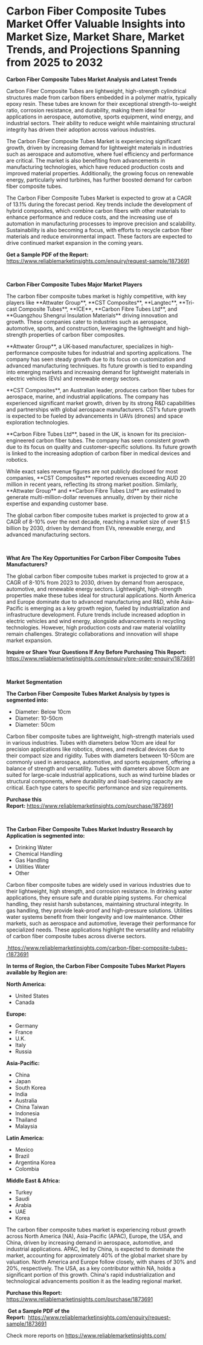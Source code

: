 <p><h1>Carbon Fiber Composite Tubes Market Offer Valuable Insights into Market Size, Market Share, Market Trends, and Projections Spanning from 2025 to 2032</h1></p><p><strong>Carbon Fiber Composite Tubes Market Analysis and Latest Trends</strong></p>
<p><p>Carbon Fiber Composite Tubes are lightweight, high-strength cylindrical structures made from carbon fibers embedded in a polymer matrix, typically epoxy resin. These tubes are known for their exceptional strength-to-weight ratio, corrosion resistance, and durability, making them ideal for applications in aerospace, automotive, sports equipment, wind energy, and industrial sectors. Their ability to reduce weight while maintaining structural integrity has driven their adoption across various industries.</p><p>The Carbon Fiber Composite Tubes Market is experiencing significant growth, driven by increasing demand for lightweight materials in industries such as aerospace and automotive, where fuel efficiency and performance are critical. The market is also benefiting from advancements in manufacturing technologies, which have reduced production costs and improved material properties. Additionally, the growing focus on renewable energy, particularly wind turbines, has further boosted demand for carbon fiber composite tubes.</p><p>The Carbon Fiber Composite Tubes Market is expected to grow at a CAGR of 13.1% during the forecast period. Key trends include the development of hybrid composites, which combine carbon fibers with other materials to enhance performance and reduce costs, and the increasing use of automation in manufacturing processes to improve precision and scalability. Sustainability is also becoming a focus, with efforts to recycle carbon fiber materials and reduce environmental impact. These factors are expected to drive continued market expansion in the coming years.</p></p>
<p><strong>Get a Sample PDF of the Report:&nbsp;</strong> <a href="https://www.reliablemarketinsights.com/enquiry/request-sample/1873691?utm_campaign=2120&utm_medium=2&utm_source=Github&utm_content=ia&utm_term=25012025&utm_id=carbon-fiber-composite-tubes">https://www.reliablemarketinsights.com/enquiry/request-sample/1873691</a></p>
<p>&nbsp;</p>
<p><strong>Carbon Fiber Composite Tubes Major Market Players</strong></p>
<p><p>The carbon fiber composite tubes market is highly competitive, with key players like **Attwater Group**, **CST Composites**, **Langtec**, **Tri-cast Composite Tubes**, **ICE**, **Carbon Fibre Tubes Ltd**, and **Guangzhou Shengrui Insulation Materials** driving innovation and growth. These companies cater to industries such as aerospace, automotive, sports, and construction, leveraging the lightweight and high-strength properties of carbon fiber composites.</p><p>**Attwater Group**, a UK-based manufacturer, specializes in high-performance composite tubes for industrial and sporting applications. The company has seen steady growth due to its focus on customization and advanced manufacturing techniques. Its future growth is tied to expanding into emerging markets and increasing demand for lightweight materials in electric vehicles (EVs) and renewable energy sectors.</p><p>**CST Composites**, an Australian leader, produces carbon fiber tubes for aerospace, marine, and industrial applications. The company has experienced significant market growth, driven by its strong R&D capabilities and partnerships with global aerospace manufacturers. CST’s future growth is expected to be fueled by advancements in UAVs (drones) and space exploration technologies.</p><p>**Carbon Fibre Tubes Ltd**, based in the UK, is known for its precision-engineered carbon fiber tubes. The company has seen consistent growth due to its focus on quality and customer-specific solutions. Its future growth is linked to the increasing adoption of carbon fiber in medical devices and robotics.</p><p>While exact sales revenue figures are not publicly disclosed for most companies, **CST Composites** reported revenues exceeding AUD 20 million in recent years, reflecting its strong market position. Similarly, **Attwater Group** and **Carbon Fibre Tubes Ltd** are estimated to generate multi-million-dollar revenues annually, driven by their niche expertise and expanding customer base.</p><p>The global carbon fiber composite tubes market is projected to grow at a CAGR of 8-10% over the next decade, reaching a market size of over $1.5 billion by 2030, driven by demand from EVs, renewable energy, and advanced manufacturing sectors.</p></p>
<p>&nbsp;</p>
<p><strong>What Are The Key Opportunities For Carbon Fiber Composite Tubes Manufacturers?</strong></p>
<p><p>The global carbon fiber composite tubes market is projected to grow at a CAGR of 8-10% from 2023 to 2030, driven by demand from aerospace, automotive, and renewable energy sectors. Lightweight, high-strength properties make these tubes ideal for structural applications. North America and Europe dominate due to advanced manufacturing and R&D, while Asia-Pacific is emerging as a key growth region, fueled by industrialization and infrastructure development. Future trends include increased adoption in electric vehicles and wind energy, alongside advancements in recycling technologies. However, high production costs and raw material volatility remain challenges. Strategic collaborations and innovation will shape market expansion.</p></p>
<p><strong>Inquire or Share Your Questions If Any Before Purchasing This Report:</strong> <a href="https://www.reliablemarketinsights.com/enquiry/pre-order-enquiry/1873691?utm_campaign=2120&utm_medium=2&utm_source=Github&utm_content=ia&utm_term=25012025&utm_id=carbon-fiber-composite-tubes">https://www.reliablemarketinsights.com/enquiry/pre-order-enquiry/1873691</a></p>
<p>&nbsp;</p>
<p><strong>Market Segmentation</strong></p>
<p><strong>The Carbon Fiber Composite Tubes Market Analysis by types is segmented into:</strong></p>
<p><ul><li>Diameter: Below 10cm</li><li>Diameter: 10-50cm</li><li>Diameter: 50cm</li></ul></p>
<p><p>Carbon fiber composite tubes are lightweight, high-strength materials used in various industries. Tubes with diameters below 10cm are ideal for precision applications like robotics, drones, and medical devices due to their compact size and rigidity. Tubes with diameters between 10-50cm are commonly used in aerospace, automotive, and sports equipment, offering a balance of strength and versatility. Tubes with diameters above 50cm are suited for large-scale industrial applications, such as wind turbine blades or structural components, where durability and load-bearing capacity are critical. Each type caters to specific performance and size requirements.</p></p>
<p><strong>Purchase this Report:&nbsp;</strong><a href="https://www.reliablemarketinsights.com/purchase/1873691?utm_campaign=2120&utm_medium=2&utm_source=Github&utm_content=ia&utm_term=25012025&utm_id=carbon-fiber-composite-tubes">https://www.reliablemarketinsights.com/purchase/1873691</a></p>
<p>&nbsp;</p>
<p><strong>The Carbon Fiber Composite Tubes Market Industry Research by Application is segmented into:</strong></p>
<p><ul><li>Drinking Water</li><li>Chemical Handling</li><li>Gas Handling</li><li>Utilities Water</li><li>Other</li></ul></p>
<p><p>Carbon fiber composite tubes are widely used in various industries due to their lightweight, high strength, and corrosion resistance. In drinking water applications, they ensure safe and durable piping systems. For chemical handling, they resist harsh substances, maintaining structural integrity. In gas handling, they provide leak-proof and high-pressure solutions. Utilities water systems benefit from their longevity and low maintenance. Other markets, such as aerospace and automotive, leverage their performance for specialized needs. These applications highlight the versatility and reliability of carbon fiber composite tubes across diverse sectors.</p></p>
<p><a href="https://www.reliablemarketinsights.com/carbon-fiber-composite-tubes-r1873691?utm_campaign=2120&utm_medium=2&utm_source=Github&utm_content=ia&utm_term=25012025&utm_id=carbon-fiber-composite-tubes">&nbsp;https://www.reliablemarketinsights.com/carbon-fiber-composite-tubes-r1873691</a></p>
<p><strong>In terms of Region, the Carbon Fiber Composite Tubes Market Players available by Region are:</strong></p>
<p>
    <p> <strong> North America: </strong>
        <ul>
            <li>United States</li>
            <li>Canada</li>
        </ul>
        </p> 
    <p> <strong> Europe: </strong>
        <ul>
            <li>Germany</li>
            <li>France</li>
            <li>U.K.</li>
            <li>Italy</li>
            <li>Russia</li>
        </ul>
        </p> 
    <p> <strong> Asia-Pacific: </strong>
        <ul>
            <li>China</li>
            <li>Japan</li>
            <li>South Korea</li>
            <li>India</li>
            <li>Australia</li>
            <li>China Taiwan</li>
            <li>Indonesia</li>
            <li>Thailand</li>
            <li>Malaysia</li>
        </ul>
        </p> 
    <p> <strong> Latin America: </strong>
        <ul>
            <li>Mexico</li>
            <li>Brazil</li>
            <li>Argentina Korea</li>
            <li>Colombia</li>
        </ul>
        </p> 
    <p> <strong> Middle East & Africa: </strong>
        <ul>
            <li>Turkey</li>
            <li>Saudi</li>
            <li>Arabia</li>
            <li>UAE</li>
            <li>Korea</li>
        </ul>
    </p>
    </p>
<p><p>The carbon fiber composite tubes market is experiencing robust growth across North America (NA), Asia-Pacific (APAC), Europe, the USA, and China, driven by increasing demand in aerospace, automotive, and industrial applications. APAC, led by China, is expected to dominate the market, accounting for approximately 40% of the global market share by valuation. North America and Europe follow closely, with shares of 30% and 20%, respectively. The USA, as a key contributor within NA, holds a significant portion of this growth. China's rapid industrialization and technological advancements position it as the leading regional market.</p></p>
<p><strong>Purchase this Report: </strong><a href="https://www.reliablemarketinsights.com/purchase/1873691?utm_campaign=2120&utm_medium=2&utm_source=Github&utm_content=ia&utm_term=25012025&utm_id=carbon-fiber-composite-tubes">https://www.reliablemarketinsights.com/purchase/1873691</a></p>
<p>&nbsp;<strong>Get a Sample PDF of the Report:&nbsp;&nbsp;</strong><a href="https://www.reliablemarketinsights.com/enquiry/request-sample/1873691?utm_campaign=2120&utm_medium=2&utm_source=Github&utm_content=ia&utm_term=25012025&utm_id=carbon-fiber-composite-tubes">https://www.reliablemarketinsights.com/enquiry/request-sample/1873691</a></p>
<p><strong></strong></p>
<p>Check more reports on <a href="https://www.reliablemarketinsights.com/?utm_campaign=2120&utm_medium=2&utm_source=Github&utm_content=ia&utm_term=25012025&utm_id=carbon-fiber-composite-tubes">https://www.reliablemarketinsights.com/</a></p>